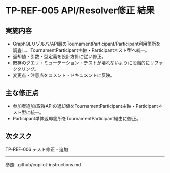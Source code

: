 # TP-REF-005 API/Resolver修正 結果

## 実施内容

- GraphQLリゾルバ/API層のTournamentParticipant/Participant利用箇所を調査し、TournamentParticipant主軸・Participantネスト型へ統一。
- 返却値・引数・型定義を設計方針に従い修正。
- 既存のクエリ・ミューテーション・テストが壊れないように段階的にリファクタリング。
- 変更点・注意点をコメント・ドキュメントに反映。

## 主な修正点

- 参加者追加/取得APIの返却値をTournamentParticipant主軸・Participantネスト型に統一。
- Participant単体返却箇所をTournamentParticipant経由に修正。

## 次タスク

TP-REF-006 テスト修正・追加

---

参照: .github/copilot-instructions.md
